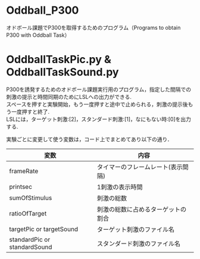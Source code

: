 # Oddball_P300
オドボール課題でP300を取得するためのプログラム（Programs to obtain P300 with Oddball Task）

# OddballTaskPic.py  & OddballTaskSound.py
P300を誘発するためのオドボール課題実行用のプログラム，指定した間隔での刺激の提示と時間同期のためにLSLへの出力ができる.  
スペースを押すと実験開始，もう一度押すと途中で止められる，刺激の提示後もう一度押すと終了.  
LSLには，ターゲット刺激:[2]，スタンダード刺激:[1]，なにもない時:[0]を出力する.  

実験ごとに変更して使う変数は，コード上でまとめてあり以下の通り．

変数 | 内容
--- | ---
frameRate | タイマーのフレームレート(表示間隔)
printsec | 1刺激の表示時間
sumOfStimulus | 刺激の総数
ratioOfTarget | 刺激の総数に占めるターゲットの割合
targetPic or targetSound | ターゲット刺激のファイル名
standardPic or standardSound| スタンダード刺激のファイル名

